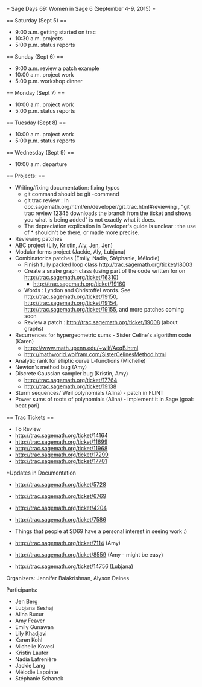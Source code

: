= Sage Days 69: Women in Sage 6 (September 4-9, 2015) =

== Saturday (Sept 5) ==
 * 9:00 a.m. getting started on trac
 * 10:30 a.m. projects
 * 5:00 p.m. status reports 

== Sunday (Sept 6) ==
 * 9:00 a.m. review a patch example
 * 10:00 a.m. project work
 * 5:00 p.m. workshop dinner

== Monday (Sept 7) ==
 * 10:00 a.m. project work
 * 5:00 p.m. status reports

== Tuesday (Sept 8) ==
 * 10:00 a.m. project work
 * 5:00 p.m. status reports

== Wednesday (Sept 9) ==
 * 10:00 a.m. departure


== Projects: ==
 * Writing/fixing documentation: fixing typos 
    * git command should be git -command
    * git trac review : In doc.sagemath.org/html/en/developer/git_trac.html#reviewing , "git trac review 12345 downloads the branch from the ticket and shows you what is being added" is not exactly what it does.
    * The depreciation explication in Developer's guide is unclear : the use of * shouldn't be there, or made more precise.
 * Reviewing patches
 * ABC project (Lily, Kristin, Aly, Jen, Jen)
 * Modular forms project (Jackie, Aly, Lubjana)
 * Combinatorics patches (Emily, Nadia, Stéphanie, Mélodie)
   * Finish fully packed loop class http://trac.sagemath.org/ticket/18003
   * Create a snake graph class (using part of the code written for on http://trac.sagemath.org/ticket/16310)
      * http://trac.sagemath.org/ticket/19160
   * Words : Lyndon and Christoffel words. See http://trac.sagemath.org/ticket/19150, http://trac.sagemath.org/ticket/19154, http://trac.sagemath.org/ticket/19155, and more patches coming soon
   * Review a patch : http://trac.sagemath.org/ticket/19008 (about graphs)
 * Recurrences for hypergeometric sums - Sister Celine's algorithm code (Karen)
   * https://www.math.upenn.edu/~wilf/AeqB.html
   * http://mathworld.wolfram.com/SisterCelinesMethod.html
 * Analytic rank for elliptic curve L-functions (Michelle)
 * Newton's method bug (Amy)
 * Discrete Gaussian sampler bug (Kristin, Amy)
    * http://trac.sagemath.org/ticket/17764
    * http://trac.sagemath.org/ticket/19138
 * Sturm sequences/ Weil polynomials (Alina) - patch in FLINT
 * Power sums of roots of polynomials (Alina) - implement it in Sage (goal: beat pari)

== Trac Tickets ==
 * To Review
  * http://trac.sagemath.org/ticket/14164
  * http://trac.sagemath.org/ticket/11699
  * http://trac.sagemath.org/ticket/11968
  * http://trac.sagemath.org/ticket/17299
  * http://trac.sagemath.org/ticket/17701

 *Updates in Documentation
  * http://trac.sagemath.org/ticket/5728
  * http://trac.sagemath.org/ticket/6769
  * http://trac.sagemath.org/ticket/4204
  * http://trac.sagemath.org/ticket/7586

 * Things that people at SD69 have a personal interest in seeing work :)
  * http://trac.sagemath.org/ticket/7114 (Amy)
  * http://trac.sagemath.org/ticket/8559 (Amy - might be easy)
  * http://trac.sagemath.org/ticket/14756 (Lubjana)



Organizers: Jennifer Balakrishnan, Alyson Deines

Participants:

 * Jen Berg
 * Lubjana Beshaj
 * Alina Bucur
 * Amy Feaver
 * Emily Gunawan
 * Lily Khadjavi
 * Karen Kohl
 * Michelle Kovesi
 * Kristin Lauter
 * Nadia Lafrenière
 * Jackie Lang
 * Mélodie Lapointe
 * Stéphanie Schanck
